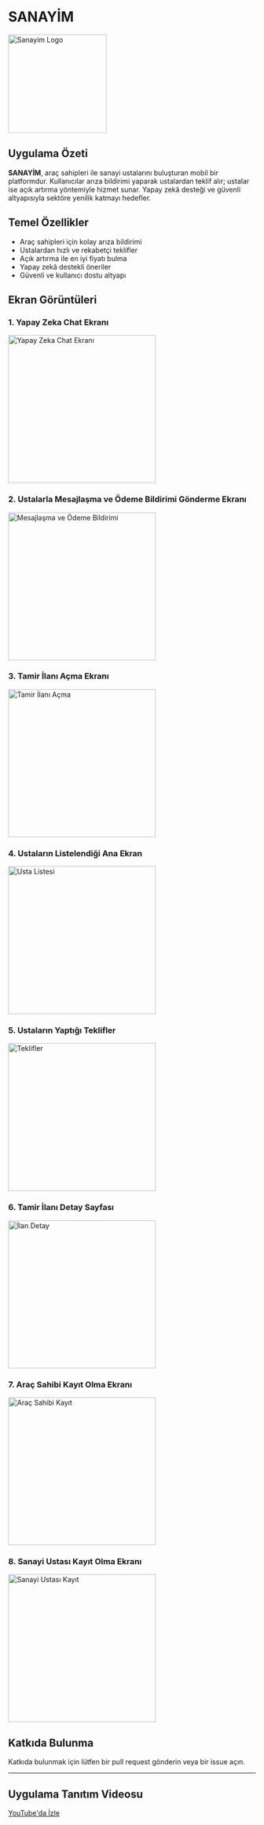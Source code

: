 # SANAYİM

<img src="assets/images/Logo2.png" alt="Sanayim Logo" width="200"/>

## Uygulama Özeti

**SANAYİM**, araç sahipleri ile sanayi ustalarını buluşturan mobil bir platformdur. Kullanıcılar arıza bildirimi yaparak ustalardan teklif alır; ustalar ise açık artırma yöntemiyle hizmet sunar. Yapay zekâ desteği ve güvenli altyapısıyla sektöre yenilik katmayı hedefler.

## Temel Özellikler
- Araç sahipleri için kolay arıza bildirimi
- Ustalardan hızlı ve rekabetçi teklifler
- Açık artırma ile en iyi fiyatı bulma
- Yapay zekâ destekli öneriler
- Güvenli ve kullanıcı dostu altyapı

## Ekran Görüntüleri

### 1. Yapay Zeka Chat Ekranı
<img src="assets/screenshots/s1.jpg" alt="Yapay Zeka Chat Ekranı" width="300"/>

### 2. Ustalarla Mesajlaşma ve Ödeme Bildirimi Gönderme Ekranı
<img src="assets/screenshots/s2.jpg" alt="Mesajlaşma ve Ödeme Bildirimi" width="300"/>

### 3. Tamir İlanı Açma Ekranı
<img src="assets/screenshots/s3.jpg" alt="Tamir İlanı Açma" width="300"/>

### 4. Ustaların Listelendiği Ana Ekran
<img src="assets/screenshots/s4.jpg" alt="Usta Listesi" width="300"/>

### 5. Ustaların Yaptığı Teklifler
<img src="assets/screenshots/s5.jpg" alt="Teklifler" width="300"/>

### 6. Tamir İlanı Detay Sayfası
<img src="assets/screenshots/s6.jpg" alt="İlan Detay" width="300"/>

### 7. Araç Sahibi Kayıt Olma Ekranı
<img src="assets/screenshots/Screenshot_1749920194.png" alt="Araç Sahibi Kayıt" width="300"/>

### 8. Sanayi Ustası Kayıt Olma Ekranı
<img src="assets/screenshots/Screenshot_1749920199.png" alt="Sanayi Ustası Kayıt" width="300"/>


## Katkıda Bulunma
Katkıda bulunmak için lütfen bir pull request gönderin veya bir issue açın.

---

## Uygulama Tanıtım Videosu

[YouTube'da İzle](https://www.youtube.com/watch?v=H5JJ8inCPmg&ab_channel=Blitz)

